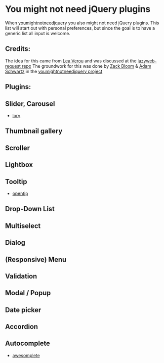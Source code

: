 # You might not need jQuery plugins
When [youmightnotneedjquery](http://youmightnotneedjquery.com/) you also might not need jQuery plugins.
This list will start out with personal preferences, but since the goal is to have a generic list
all input is welcome. 

## Credits:
The idea for this came from [Lea Verou](https://github.com/LeaVerou) and was discussed at the [lazyweb-request repo](https://github.com/h5bp/lazyweb-requests)
The groundwork for this was done by [Zack Bloom](https://github.com/zackbloom) & [Adam Schwartz](https://github.com/adamschwartz) in the [youmightnotneedjquery project](https://github.com/HubSpot/youmightnotneedjquery/graphs/contributors)

## Plugins:

## Slider, Carousel

- [lory](http://meandmax.github.io/lory/)

## Thumbnail gallery

## Scroller

## Lightbox

## Tooltip

- [opentip](https://github.com/enyo/opentip)

## Drop-Down List

## Multiselect

## Dialog

## (Responsive) Menu

## Validation

## Modal / Popup

## Date picker

## Accordion

## Autocomplete

- [awesomplete](https://github.com/LeaVerou/awesomplete)
